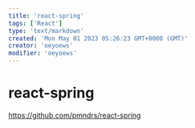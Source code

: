 ```yaml
---
title: 'react-spring'
tags: ['React']
type: 'text/markdown'
created: 'Mon May 01 2023 05:26:23 GMT+0000 (GMT)'
creator: 'oeyoews'
modifier: 'oeyoews'
---
```


# react-spring

<https://github.com/pmndrs/react-spring>
